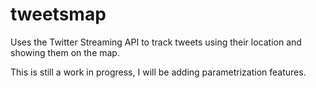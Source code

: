 tweetsmap
=========

Uses the Twitter Streaming API to track tweets using their location and showing them on the map.

This is still a work in progress, I will be adding parametrization features.